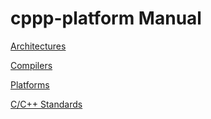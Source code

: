 # cppp-platform Manual
[Architectures](./architectures.md)

[Compilers](./compilers.md)

[Platforms](./platforms.md)

[C/C++ Standards](./languagestandards.md)
